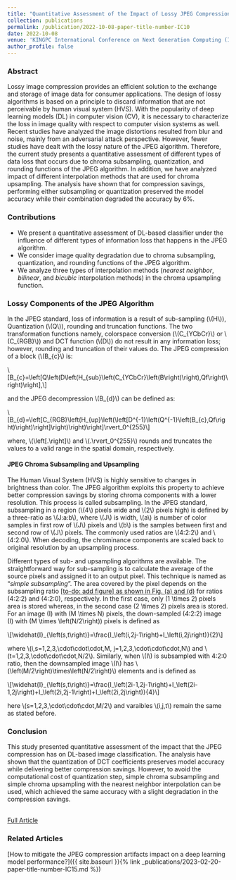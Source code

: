 ```yaml
---
title: "Quantitative Assessment of the Impact of Lossy JPEG Compression on Deep Learning Models"
collection: publications
permalink: /publication/2022-10-08-paper-title-number-IC10
date: 2022-10-08
venue: 'KINGPC International Conference on Next Generation Computing (ICNGC)'
author_profile: false
---
```

<script src="https://polyfill.io/v3/polyfill.min.js?features=es6"></script>
<script id="MathJax-script" async src="https://cdn.jsdelivr.net/npm/mathjax@3/es5/tex-mml-chtml.js"></script>

<h3>Abstract</h3>
<p>Lossy image compression provides an efficient
solution to the exchange and storage of image data for consumer
applications. The design of lossy algorithms is based on a
principle to discard information that are not perceivable by
human visual system (HVS). With the popularity of deep
learning models (DL) in computer vision (CV), it is necessary to
characterize the loss in image quality with respect to computer
vision systems as well. Recent studies have analyzed the image
distortions resulted from blur and noise, mainly from an
adversarial attack perspective. However, fewer studies have
dealt with the lossy nature of the JPEG algorithm. Therefore,
the current study presents a quantitative assessment of different
types of data loss that occurs due to chroma subsampling,
quantization, and rounding functions of the JPEG algorithm. In
addition, we have analyzed impact of different interpolation
methods that are used for chroma upsampling. The analysis
have shown that for compression savings, performing either
subsampling or quantization preserved the model accuracy
while their combination degraded the accuracy by 6%.</p>

<h3>Contributions</h3>
<ul>
	<li> We present a quantitative assessment of DL-based classifier under the influence of different types of information loss that happens in the JPEG algorithm.</li>
	<li> We consider image quality degradation due to chroma subsampling, quantization, and rounding functions of the JPEG algorithm. </li>
	<li> We analyze three types of interpolation methods (<i>nearest neighbor</i>, <i>bilinear</i>, and <i>bicubic</i> interpolation methods) in the chroma upsampling function.</li>
</ul>

<h3>Lossy Components of the JPEG Algorithm</h3>

<p>
In the JPEG standard, loss of information is a result of sub-sampling (\(H\)), Quantization (\(Q\)), rounding and truncation
functions. The two transformation functions namely, colorspace conversion (\(C_{YCbCr}\) or \(C_{RGB}\)) and DCT function (\(D\)) do not result in any information loss; however, rounding and truncation of their values do. The JPEG compression of a block (\(B_{c}\) is:
</p>


<div style="overflow-x:auto">\[B_{c}=\left[Q\left(D\left(H_{sub}\left(C_{YCbCr}\left(B\right)\right),Qf\right)\right)\right],\]</div>

<p>and the JPEG decompression \(B_{d}\) can be defined as:</p>

<div style="overflow-x:auto">\[B_{d}=\left[C_{RGB}\left(H_{up}\left(\left[D^{-1}\left(Q^{-1}\left(B_{c},Qf\right)\right)\right]\right)\right)\right]\rvert_0^{255}\]</div>

<p>where, \(\left[.\right]\) and \(.\rvert_0^{255}\) rounds and truncates the values to a valid range in the spatial domain, respectively.</p>

<h4>JPEG Chroma Subsampling and Upsampling</h4>
<p>The Human Visual System (HVS) is highly sensitive to changes in brightness than color. The JPEG algorithm exploits this property to achieve better compression savings by storing chroma components with a lower resolution. This process is called subsampling. In the JPEG standard, subsampling in a region (\(4\) pixels wide and \(2\) pixels high) is defined by a three-ratio as \(J:a:b\), where \(J\) is width, \(a\) is number of color samples in first row of \(J\) pixels and \(b\) is the samples between first and second row of \(J\) pixels. The commonly used ratios are \(4:2:2\) and \(4:2:0\). When decoding, the chrominance components are scaled back to original resolution by an upsampling process.<br>

Different types of sub- and upsampling algorithms are available. The straightforward way for sub-sampling is to
calculate the average of the source pixels and assigned it to an output pixel. This technique is named as “<i>simple subsampling</i>”. The area covered by the pixel depends on the subsampling ratio <u> [to-do: add figure] as shown in Fig. (a) and (d)</u> for ratios \(4:2:2\) and \(4:2:0\), respectively. In the first case, only \(1 \times 2\) pixels area is stored whereas, in the second case \(2 \times 2\) pixels area is stored. For an image \(I\) with \(M \times N\) pixels, the down-sampled \(4:2:2\) image \(I\) with \(M \times \left(N/2\right)\) pixels is defined as </p>

<div style="overflow-x:auto">\[\widehat{I}_{\left(s,t\right)}=\frac{I_\left(i,2j-1\right)+I_\left(i,2j\right)}{2}\]</div>

<p>    where \(i,s=1,2,3,\cdot\cdot\cdot,M, j=1,2,3,\cdot\cdot\cdot,N\) and \(t=1,2,3,\cdot\cdot\cdot,N/2\). Similarly, when \(I\) is subsampled with 4:2:0 ratio, then the downsampled image \(I\) has \(\left(M/2\right)\times\left(N/2\right)\) elements and is defined as     </p>

<div style="overflow-x:auto">\[\widehat{I}_{\left(s,t\right)}=\frac{I_\left(2i-1,2j-1\right)+I_\left(2i-1,2j\right)+I_\left(2i,2j-1\right)+I_\left(2i,2j\right)}{4}\]</div>

<p>   here \(s=1,2,3,\cdot\cdot\cdot,M/2\) and varaibles \(i,j,t\) remain the same as stated before.    </p>


<h3>Conclusion</h3>
This study presented quantitative assessment of the impact that the JPEG compression has on DL-based image classification. The analysis have shown that the quantization of DCT coefficients preserves model accuracy while delivering better compression savings. However, to avoid the computational cost of quantization step, simple chroma subsampling and simple chroma upsampling with the nearest neighbor interpolation can be used, which achieved the same accuracy with a slight degradation in the compression savings.




<br>[Full Article](https://www.earticle.net/Article/A419789)

<h3>Related Articles</h3>
[How to mitigate the JPEG compression artifacts impact on a deep learning model performance?]({{ site.baseurl }}{% link _publications/2023-02-20-paper-title-number-IC15.md %})<br>